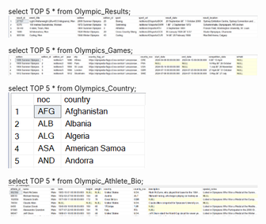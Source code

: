 select TOP 5 * from Olympic_Results;
![alt text](../zimgs/Olympic_Results.png)

select TOP 5 * from Olympics_Games;
![alt text](../zimgs/Olympics_Games.png)

select TOP 5 * from Olympics_Country;
![alt text](../zimgs/Olympics_Country.png)

select TOP 5 * from Olympic_Athlete_Bio;
![alt text](../zimgs/Olympic_Athlete_Bio.png)

